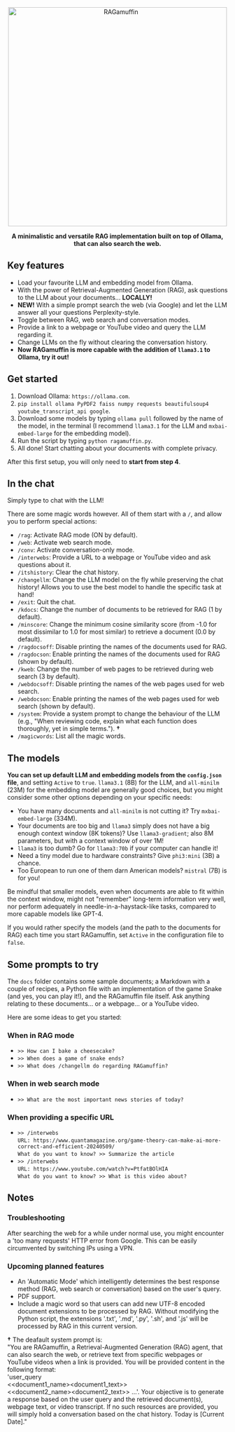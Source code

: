 <div align="center">
<img src="https://github.com/RGonzLin/RAGamuffin/assets/65770155/caf10cbb-15aa-42d7-b4db-085265109999" alt="RAGamuffin" width="500">

  **A minimalistic and versatile RAG implementation built on top of Ollama, that can also search the web.**

</div>

## Key features
* Load your favourite LLM and embedding model from Ollama.
* With the power of Retrieval-Augmented Generation (RAG), ask questions to the LLM about your documents... **LOCALLY!**
* **NEW!** With a simple prompt search the web (via Google) and let the LLM answer all your questions Perplexity-style.
* Toggle between RAG, web search and conversation modes.
* Provide a link to a webpage or YouTube video and query the LLM regarding it.
* Change LLMs on the fly without clearing the conversation history.
* **Now RAGamuffin is more capable with the addition of `llama3.1` to Ollama, try it out!**

## Get started 
1. Download Ollama: `https://ollama.com`.
2. `pip install ollama PyPDF2 faiss numpy requests beautifulsoup4 youtube_transcript_api google`.
3. Download some models by typing `ollama pull` followed by the name of the model, in the terminal (I recommend `llama3.1` for the LLM and `mxbai-embed-large` for the embedding model).
4. Run the script by typing `python ragamuffin.py`.
5. All done! Start chatting about your documents with complete privacy.

After this first setup, you will only need to **start from step 4**.  

## In the chat
Simply type to chat with the LLM!  

There are some magic words however. All of them start with a `/`, and allow you to perform special actions:
* `/rag`: Activate RAG mode (ON by default).
* `/web`: Activate web search mode.
* `/conv`: Activate conversation-only mode.
* `/interwebs`: Provide a URL to a webpage or YouTube video and ask questions about it. 
* `/itshistory`: Clear the chat history.
* `/changellm`: Change the LLM model on the fly while preserving the chat history! Allows you to use the best model to handle the specific task at hand!
* `/exit`: Quit the chat.
* `/kdocs`: Change the number of documents to be retrieved for RAG (1 by default).
* `/minscore`: Change the minimum cosine similarity score (from -1.0 for most dissimilar to 1.0 for most similar) to retrieve a document (0.0 by default).
* `/ragdocsoff`: Disable printing the names of the documents used for RAG.
* `/ragdocson`: Enable printing the names of the documents used for RAG (shown by default).
* `/kweb`: Change the number of web pages to be retrieved during web search (3 by default).
* `/webdocsoff`: Disable printing the names of the web pages used for web search.
* `/webdocson`: Enable printing the names of the web pages used for web search (shown by default).
* `/system`: Provide a system prompt to change the behaviour of the LLM (e.g., "When reviewing code, explain what each function does thoroughly, yet in simple terms."). **†**
* `/magicwords`: List all the magic words. 

## The models
**You can set up default LLM and embedding models from the `config.json` file**, and setting `Active` to `true`. `llama3.1` (8B) for the LLM, and `all-minilm` (23M) for the embedding model are generally good choices, but you might consider some other options depending on your specific needs:
* You have many documents and `all-minilm` is not cutting it? Try `mxbai-embed-large` (334M).
* Your documents are too big and `llama3` simply does not have a big enough context window (8K tokens)? Use `llama3-gradient`; also 8M parameters, but with a context window of over 1M!
* `llama3` is too dumb? Go for `llama3:70b` if your computer can handle it!
* Need a tiny model due to hardware constraints? Give `phi3:mini` (3B) a chance.  
* Too European to run one of them darn American models? `mistral` (7B) is for you!

Be mindful that smaller models, even when documents are able to fit within the context window, might not "remember" long-term information very well, nor perform adequately in needle-in-a-haystack-like tasks, compared to more capable models like GPT-4.  

If you would rather specify the models (and the path to the documents for RAG) each time you start RAGamuffin, set `Active` in the configuration file to `false`. 

## Some prompts to try
The `docs` folder contains some sample documents; a Markdown with a couple of recipes, a Python file with an implementation of the game Snake (and yes, you can play it!), and the RAGamuffin file itself. Ask anything relating to these documents... or a webpage... or a YouTube video.   

Here are some ideas to get you started:

### When in RAG mode
* `>> How can I bake a cheesecake?`
* `>> When does a game of snake ends?`
* `>> What does /changellm do regarding RAGamuffin?`

### When in web search mode
* `>> What are the most important news stories of today?`

### When providing a specific URL
* `>> /interwebs`  
 `URL: https://www.quantamagazine.org/game-theory-can-make-ai-more-correct-and-efficient-20240509/`  
 `What do you want to know? >> Summarize the article`  
* `>> /interwebs`  
 `URL: https://www.youtube.com/watch?v=PtfatBOlHIA`  
 `What do you want to know? >> What is this video about?`

## Notes

### Troubleshooting 
After searching the web for a while under normal use, you might encounter a 'too many requests' HTTP error from Google. This can be easily circumvented by switching IPs using a VPN.

### Upcoming planned features
* An 'Automatic Mode' which intelligently determines the best response method (RAG, web search or conversation) based on the user's query.
* PDF support.
* Include a magic word so that users can add new UTF-8 encoded document extensions to be processed by RAG. Without modifying the Python script, the extensions '.txt', '.md', '.py', '.sh', and '.js' will be processed by RAG in this current version.



**†** The deafault system prompt is:  
"You are RAGamuffin, a Retrieval-Augmented Generation (RAG) agent, that can also search the web, or retrieve text from specific webpages or YouTube videos when a link is provided. You will be provided content in the following format:   
'user_query   
<<document1_name><document1_text>>   
<<document2_name><document2_text>> ...'. Your objective is to generate a response based on the user query and the retrieved document(s), webpage text, or video transcript. If no such resources are provided, you will simply hold a conversation based on the chat history. Today is [Current Date]."
